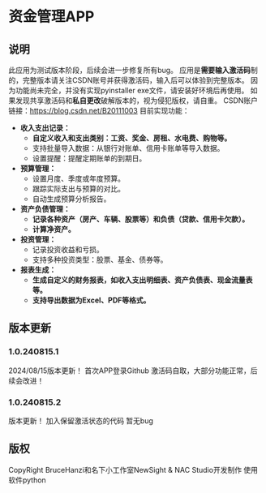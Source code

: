 # 资金管理APP

## 说明
此应用为测试版本阶段，后续会进一步修复所有bug。
应用是**需要输入激活码**制的，完整版本请关注CSDN账号并获得激活码，输入后可以体验到完整版本。
因为功能尚未完全，并没有实现pyinstaller exe文件，请安装好环境后再使用。
如果发现共享激活码和**私自更改**破解版本的，视为侵犯版权，请自重。
CSDN账户链接：https://blog.csdn.net/B20111003
目前实现功能：



* **收入支出记录：**
    * **自定义收入和支出类别：工资、奖金、房租、水电费、购物等。**
    * 支持批量导入数据：从银行对账单、信用卡账单等导入数据。
    * 设置提醒：提醒定期账单的到期日。
* **预算管理：**
    * 设置月度、季度或年度预算。
    * 跟踪实际支出与预算的对比。
    * 自动生成预算分析报告。
* **资产负债管理：**
    * **记录各种资产（房产、车辆、股票等）和负债（贷款、信用卡欠款）。**
    * **计算净资产。**
* **投资管理：**
    * 记录投资收益和亏损。
    * 支持多种投资类型：股票、基金、债券等。
* **报表生成：**
    * **生成自定义的财务报表，如收入支出明细表、资产负债表、现金流量表等。**
    * **支持导出数据为Excel、PDF等格式。**

## 版本更新
### 1.0.240815.1
2024/08/15版本更新！
首次APP登录Github
激活码自取，大部分功能正常，后续会改进！
### 1.0.240815.2
版本更新！
加入保留激活状态的代码
暂无bug

## 版权
CopyRight BruceHanzi和名下小工作室NewSight & NAC Studio开发制作
使用软件python
